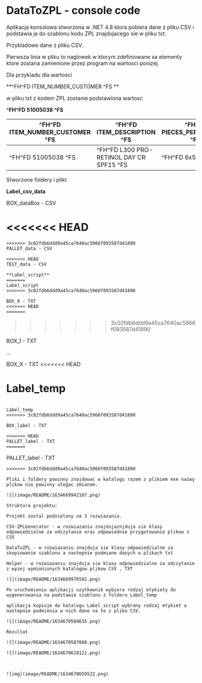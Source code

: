 # **DataToZPL - console code**

Aplikacja konsolowa stworzona w .NET 4.8 ktora pobiera dane z pliku CSV i podstawia je do szablonu kodu ZPL znajdujacego sie w pliku txt.

Przykladowe dane z pliku CSV.

Pierwsza linia w pliku to naglowek w ktorym zdefiniowane sa elementy ktore zostana zamienione przez program na wartosci ponizej.

Dla przykladu dla wartosci

**^FH\^FD ITEM_NUMBER_CUSTOMER ^FS **

w pliku txt z kodem ZPL zostanie podstawiona wartosc

**^FH\^FD 51005038 ^FS**

| ^FH\^FD ITEM_NUMBER_CUSTOMER ^FS | ^FH\^FD ITEM_DESCRIPTION ^FS              | ^FH\^FD PIECES_PER_PACKAGE ^FS | ^FH\^FD BATCH ^FS | ^FH\^FD (01)0GTIN(10)BATCH ^FS          | ^FH\^FD ITEM_NUMBER_CETES ^FS | ^FH\^FD BOX ^FS | ^FH\^FD (01)0GTIN>8(10)BATCH ^FS          | ^FH\^FD_19201^MO_LINE_KEY^_111^MANUFACTURING_yyMMdd^17^EXPIRY_yyMMdd^10^BATCH^^FS |
| -------------------------------- | ----------------------------------------- | ------------------------------ | ----------------- | --------------------------------------- | ----------------------------- | --------------- | ----------------------------------------- | --------------------------------------------------------------------------------- |
| ^FH\^FD 51005038 ^FS             | ^FH\^FD L300 PRO-RETINOL DAY CR SPF15 ^FS | ^FH\^FD 6x50ML ^FS             | ^FH\^FD BA1W1 ^FS | ^FH\^FD (01)07310800029181(10)BA1W1 ^FS | ^FH\^FD 922003 ^FS            | ^FH\^FD 1 ^FS   | ^FH\^FD (01)07310800029181>8(10)BA1W1 ^FS | ^FH\^FD_19202^123_111^210922^17^210922^10BA1W1^^FS                                |

Stworzone foldery i pliki:

**Label_csv_data**

BOX_dataBox - CSV

<<<<<<< HEAD
=======
```
>>>>>>> 3c02fdb6ddd9a45ca7640ac5966f093587d41890
PALLET_data - CSV

<<<<<<< HEAD
TEST_data - CSV

**Label_script**
=======
Label_script
>>>>>>> 3c02fdb6ddd9a45ca7640ac5966f093587d41890

BOX_0 - TXT
<<<<<<< HEAD
=======
```
>>>>>>> 3c02fdb6ddd9a45ca7640ac5966f093587d41890

BOX_1 - TXT

...

BOX_X - TXT
<<<<<<< HEAD

**Label_temp**
=======
```

Label_temp
>>>>>>> 3c02fdb6ddd9a45ca7640ac5966f093587d41890

BOX_label - TXT

<<<<<<< HEAD
PALLET_label - TXT
=======
```
PALLET_label - TXT
```
>>>>>>> 3c02fdb6ddd9a45ca7640ac5966f093587d41890

Pliki i foldery powinny znajdowac w katalogu razem z plikiem exe nazwy plikow nie powinny ulegac zmianom.

![](image/README/1634669942107.png)

Struktura projektu:

Projekt zostal podzielony na 3 rozwiazania.

CSV-ZPLGenerator - w rozwiazaniu znajdujaznjduja sie klasy odpowiedzialne za odczytanie oraz odpowiednie przygotowanie plikow z CSV

DataToZPL - w rozwiazaniu znajduja sie klasy odpowiedzialne za skopiowanie szablonu a nastepnie podmiane danych w plikach txt

Helper - w rozwiazaniu znajduja sie klasy odpowiedzialne za odczytanie z wyzej wymionionych katalogow plikow CSV , TXT

![](image/README/1634669976582.png)

Po uruchomieniu aplikacji uzytkownik wybiera rodzaj etykiety do wygenerowania na podstawie szablonu z folderu Label_temp

aplikacja kopiuje do katalogu Label_script wybrany rodzaj etykiet a nastepnie podmienia w nich dane na te z pliku CSV.

![](image/README/1634670504635.png)

Rezultat

![](image/README/1634670587088.png)

![](image/README/1634670618121.png)



![img](image/README/1634670659522.png)
